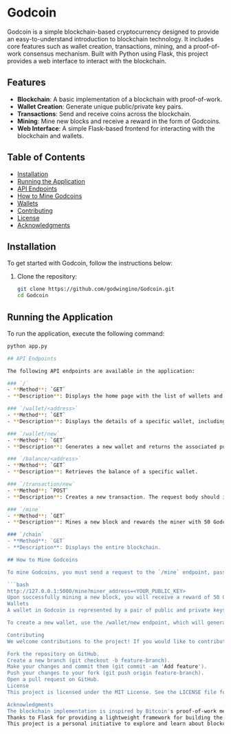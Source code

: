 # Godcoin

Godcoin is a simple blockchain-based cryptocurrency designed to provide an easy-to-understand introduction to blockchain technology. It includes core features such as wallet creation, transactions, mining, and a proof-of-work consensus mechanism. Built with Python using Flask, this project provides a web interface to interact with the blockchain.

## Features

- **Blockchain**: A basic implementation of a blockchain with proof-of-work.
- **Wallet Creation**: Generate unique public/private key pairs.
- **Transactions**: Send and receive coins across the blockchain.
- **Mining**: Mine new blocks and receive a reward in the form of Godcoins.
- **Web Interface**: A simple Flask-based frontend for interacting with the blockchain and wallets.

## Table of Contents

- [Installation](#installation)
- [Running the Application](#running-the-application)
- [API Endpoints](#api-endpoints)
- [How to Mine Godcoins](#how-to-mine-godcoins)
- [Wallets](#wallets)
- [Contributing](#contributing)
- [License](#license)
- [Acknowledgments](#acknowledgments)

## Installation

To get started with Godcoin, follow the instructions below:

1. Clone the repository:

   ```bash
   git clone https://github.com/godwingino/Godcoin.git
   cd Godcoin

## Running the Application

To run the application, execute the following command:

```bash
python app.py

## API Endpoints

The following API endpoints are available in the application:

### `/`
- **Method**: `GET`
- **Description**: Displays the home page with the list of wallets and the option to create new wallets.

### `/wallet/<address>`
- **Method**: `GET`
- **Description**: Displays the details of a specific wallet, including balance and transactions.

### `/wallet/new`
- **Method**: `GET`
- **Description**: Generates a new wallet and returns the associated public/private key pair.

### `/balance/<address>`
- **Method**: `GET`
- **Description**: Retrieves the balance of a specific wallet.

### `/transaction/new`
- **Method**: `POST`
- **Description**: Creates a new transaction. The request body should include `sender`, `recipient`, and `amount` fields.

### `/mine`
- **Method**: `GET`
- **Description**: Mines a new block and rewards the miner with 50 Godcoins. The miner's address must be provided as a query parameter (`miner_address`).

### `/chain`
- **Method**: `GET`
- **Description**: Displays the entire blockchain.

## How to Mine Godcoins

To mine Godcoins, you must send a request to the `/mine` endpoint, passing your public address as a query parameter:

```bash
http://127.0.0.1:5000/mine?miner_address=<YOUR_PUBLIC_KEY>
Upon successfully mining a new block, you will receive a reward of 50 Godcoins.
Wallets
A wallet in Godcoin is represented by a pair of public and private keys. The public key is used to receive coins, while the private key should be kept secure as it is used to sign transactions.

To create a new wallet, use the /wallet/new endpoint, which will generate and return a new public/private key pair.

Contributing
We welcome contributions to the project! If you would like to contribute, follow the steps below:

Fork the repository on GitHub.
Create a new branch (git checkout -b feature-branch).
Make your changes and commit them (git commit -am 'Add feature').
Push your changes to your fork (git push origin feature-branch).
Open a pull request on GitHub.
License
This project is licensed under the MIT License. See the LICENSE file for more details.

Acknowledgments
The blockchain implementation is inspired by Bitcoin's proof-of-work mechanism.
Thanks to Flask for providing a lightweight framework for building the web interface.
This project is a personal initiative to explore and learn about blockchain technology.
